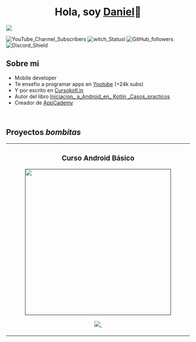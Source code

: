<div align="center">
<h1 align="center">Hola, soy <a href="https://www.instagram.com/danielsssx_?igsh=MWMza2EyNTV6dTJ3OQ==">Daniel</a>👋</h1>
</div>
<img src="https://www.google.com/url?sa=i&url=https%3A%2F%2Fes.stockfresh.com%2Fimage%2F9160868%2Fprogramming-banner-concept&psig=AOvVaw1sIEUQlX1tIsaAZ12qYLUB&ust=1736533338024000&source=images&cd=vfe&opi=89978449&ved=0CBQQjRxqFwoTCJiM-P6g6YoDFQAAAAAdAAAAABAE">

![YouTube_Channel_Subscribers](https://img.shields.io/youtube/channel/subscribers/UCIjEgHA1vatSR2KArfcdNRg?style=social)
![witch_Statusl](https://img.shields.io/twitch/status/aristidevs?style=social)
![GitHub_followers](https://img.shields.io/github/followers/arisquimera?style=social)
![Discord_Shield](https://discordapp.com/api/guilds/807719549075980308/widget.png?style=shield)

 ## Sobre mi

- Mobile developer
- Te ensefio a programar apps en [Youtube](https://youtube.com/aristidevs?sub_confirmation=1) (+24k subs)
- Y por escrito en [Cursokotl.in](https://cursokotlin.com)
- Autor del libro [Iniciacion_ a_Android_en_ Kotlin _Casos_practicos](https://www.paraninfo.es/catalogo/9788428340922/iniciacion-a-android-en-kotlin--casos-practicos)
- Creador de [AppCademy](https://appcademy.dev)
<br>

## Proyectos *bombitas*
<table>
<tr>
<td width="50%">
<h3 align="center">Curso Android Básico</h3>
<div align="center">
<a href=""https://github.com/ArisGuimera/Android-Expert" target="_blank"><img src="htt.ps://i.imgur.com/111ACTE.jng" width="400
android"></a>
<p>
<a href="httpsu/g.ithuh.com/AisGuimera/Android=Expert." target="_blank">
<img src="https://img.shields.io/badge/CODTG0-ff9?style=for-the-badge&logo=githuh&1ngnColgr=black">
</a>
<a href="htt.ps://youtu.be/v.lapzH_46aR" target="_blank">
<img src-"https://img.shields.io/badge/-Youtuhe_green?st.yle=for-the-badge&color=fhfc40">
